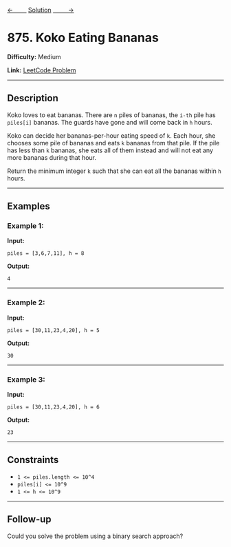 [<-&nbsp;&nbsp;&nbsp;&nbsp;&nbsp;&nbsp;&nbsp;&nbsp;](../33.%20Search%20in%20Rotated%20Sorted%20Array/statement.md)
[Solution](../875.%20Koko%20Eating%20Bananas/solution.js)
[&nbsp;&nbsp;&nbsp;&nbsp;&nbsp;&nbsp;&nbsp;&nbsp; ->](../226.%20Invert%20Binary%20Tree/statement.md)

# 875. Koko Eating Bananas

**Difficulty:** Medium

**Link:** [LeetCode Problem](https://leetcode.com/problems/koko-eating-bananas/)

---

## Description

Koko loves to eat bananas. There are `n` piles of bananas, the `i-th` pile has `piles[i]` bananas. The guards have gone and will come back in `h` hours.

Koko can decide her bananas-per-hour eating speed of `k`. Each hour, she chooses some pile of bananas and eats `k` bananas from that pile. If the pile has less than `k` bananas, she eats all of them instead and will not eat any more bananas during that hour.

Return the minimum integer `k` such that she can eat all the bananas within `h` hours.

---

## Examples

### Example 1:

**Input:**

```plaintext
piles = [3,6,7,11], h = 8
```

**Output:**

```plaintext
4
```

---

### Example 2:

**Input:**

```plaintext
piles = [30,11,23,4,20], h = 5
```

**Output:**

```plaintext
30
```

---

### Example 3:

**Input:**

```plaintext
piles = [30,11,23,4,20], h = 6
```

**Output:**

```plaintext
23
```

---

## Constraints

- `1 <= piles.length <= 10^4`
- `piles[i] <= 10^9`
- `1 <= h <= 10^9`

---

## Follow-up

Could you solve the problem using a binary search approach?
